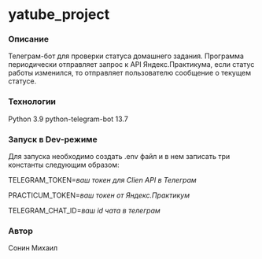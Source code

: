 # yatube_project
### Описание
Телеграм-бот для проверки статуса домашнего задания. Программа периодически отправляет запрос к API Яндекс.Практикума, если статус работы изменился, то отправляет пользователю сообщение о текущем статусе.
### Технологии
Python 3.9
python-telegram-bot 13.7

### Запуск в Dev-режиме
Для запуска необходимо создать .env файл и в нем записать три константы следующим образом:

TELEGRAM_TOKEN=*ваш токен для Clien API в Телеграм*

PRACTICUM_TOKEN=*ваш токен от Яндекс.Практикум*

TELEGRAM_CHAT_ID=*ваш id чата в телеграм*

### Автор
Сонин Михаил

